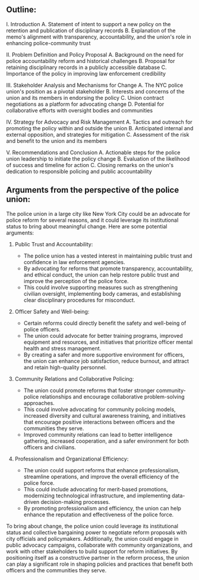 ## Outline:
I.  Introduction
    A. Statement of intent to support a new policy on the retention and publication of disciplinary records
    B. Explanation of the memo's alignment with transparency, accountability, and the union's role in enhancing police-community trust

II. Problem Definition and Policy Proposal
    A. Background on the need for police accountability reform and historical challenges
    B. Proposal for retaining disciplinary records in a publicly accessible database
    C. Importance of the policy in improving law enforcement credibility

III. Stakeholder Analysis and Mechanisms for Change
    A. The NYC police union's position as a pivotal stakeholder
    B. Interests and concerns of the union and its members in endorsing the policy
    C. Union contract negotiations as a platform for advocating change
    D. Potential for collaborative efforts with oversight bodies and communities

IV. Strategy for Advocacy and Risk Management
    A. Tactics and outreach for promoting the policy within and outside the union
    B. Anticipated internal and external opposition, and strategies for mitigation
    C. Assessment of the risk and benefit to the union and its members 

V. Recommendations and Conclusion
    A. Actionable steps for the police union leadership to initiate the policy change
    B. Evaluation of the likelihood of success and timeline for action
    C. Closing remarks on the union's dedication to responsible policing and public accountability

## Arguments from the perspective of the police union:
The police union in a large city like New York City could be an advocate for police reform for several reasons, and it could leverage its institutional status to bring about meaningful change. Here are some potential arguments:

1. Public Trust and Accountability:
   - The police union has a vested interest in maintaining public trust and confidence in law enforcement agencies.
   - By advocating for reforms that promote transparency, accountability, and ethical conduct, the union can help restore public trust and improve the perception of the police force.
   - This could involve supporting measures such as strengthening civilian oversight, implementing body cameras, and establishing clear disciplinary procedures for misconduct.

2. Officer Safety and Well-being:
   - Certain reforms could directly benefit the safety and well-being of police officers.
   - The union could advocate for better training programs, improved equipment and resources, and initiatives that prioritize officer mental health and stress management.
   - By creating a safer and more supportive environment for officers, the union can enhance job satisfaction, reduce burnout, and attract and retain high-quality personnel.

3. Community Relations and Collaborative Policing:
   - The union could promote reforms that foster stronger community-police relationships and encourage collaborative problem-solving approaches.
   - This could involve advocating for community policing models, increased diversity and cultural awareness training, and initiatives that encourage positive interactions between officers and the communities they serve.
   - Improved community relations can lead to better intelligence gathering, increased cooperation, and a safer environment for both officers and civilians.

4. Professionalism and Organizational Efficiency:
   - The union could support reforms that enhance professionalism, streamline operations, and improve the overall efficiency of the police force.
   - This could include advocating for merit-based promotions, modernizing technological infrastructure, and implementing data-driven decision-making processes.
   - By promoting professionalism and efficiency, the union can help enhance the reputation and effectiveness of the police force.

To bring about change, the police union could leverage its institutional status and collective bargaining power to negotiate reform proposals with city officials and policymakers. Additionally, the union could engage in public advocacy campaigns, collaborate with community organizations, and work with other stakeholders to build support for reform initiatives. By positioning itself as a constructive partner in the reform process, the union can play a significant role in shaping policies and practices that benefit both officers and the communities they serve.